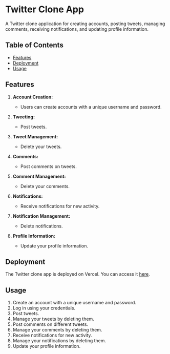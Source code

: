 # Twitter Clone App

A Twitter clone application for creating accounts, posting tweets, managing comments, receiving notifications, and updating profile information.

## Table of Contents

- [Features](#features)
- [Deployment](#deployment)
- [Usage](#usage)

## Features

1. **Account Creation:**

   - Users can create accounts with a unique username and password.

2. **Tweeting:**

   - Post tweets.

3. **Tweet Management:**

   - Delete your tweets.

4. **Comments:**

   - Post comments on tweets.

5. **Comment Management:**

   - Delete your comments.

6. **Notifications:**

   - Receive notifications for new activity.

7. **Notification Management:**

   - Delete notifications.

8. **Profile Information:**
   - Update your profile information.

## Deployment

The Twitter clone app is deployed on Vercel. You can access it [here](https://twitter-clone-opal-seven.vercel.app).

## Usage

1. Create an account with a unique username and password.
2. Log in using your credentials.
3. Post tweets.
4. Manage your tweets by deleting them.
5. Post comments on different tweets.
6. Manage your comments by deleting them.
7. Receive notifications for new activity.
8. Manage your notifications by deleting them.
9. Update your profile information.
